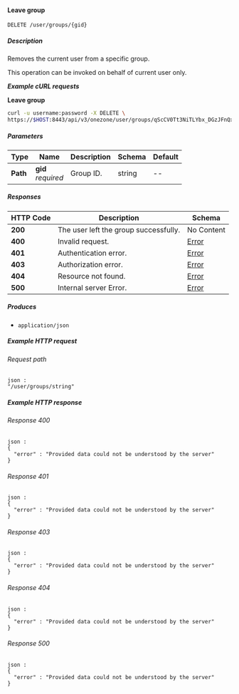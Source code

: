 
<a name="leave_group"></a>
#### Leave group
```
DELETE /user/groups/{gid}
```


##### Description
Removes the current user from a specific group.

This operation can be invoked on behalf of current user only.

***Example cURL requests***

**Leave group**
```bash
curl -u username:password -X DELETE \
https://$HOST:8443/api/v3/onezone/user/groups/qScCV0Tt3NiTLYbx_DGzJFnQxDYQNqNxk6o5YANWRo8
```


##### Parameters

|Type|Name|Description|Schema|Default|
|---|---|---|---|---|
|**Path**|**gid**  <br>*required*|Group ID.|string|--|


##### Responses

|HTTP Code|Description|Schema|
|---|---|---|
|**200**|The user left the group successfully.|No Content|
|**400**|Invalid request.|[Error](../definitions/Error.md#error)|
|**401**|Authentication error.|[Error](../definitions/Error.md#error)|
|**403**|Authorization error.|[Error](../definitions/Error.md#error)|
|**404**|Resource not found.|[Error](../definitions/Error.md#error)|
|**500**|Internal server Error.|[Error](../definitions/Error.md#error)|


##### Produces

* `application/json`


##### Example HTTP request

###### Request path
```
json :
"/user/groups/string"
```


##### Example HTTP response

###### Response 400
```
json :
{
  "error" : "Provided data could not be understood by the server"
}
```


###### Response 401
```
json :
{
  "error" : "Provided data could not be understood by the server"
}
```


###### Response 403
```
json :
{
  "error" : "Provided data could not be understood by the server"
}
```


###### Response 404
```
json :
{
  "error" : "Provided data could not be understood by the server"
}
```


###### Response 500
```
json :
{
  "error" : "Provided data could not be understood by the server"
}
```



